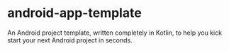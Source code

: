 # android-app-template

An Android project template, written completely in Kotlin, to help you kick start your next Android project in seconds.